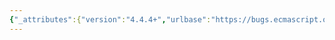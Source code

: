 ```yaml
---
{"_attributes":{"version":"4.4.4+","urlbase":"https://bugs.ecmascript.org/","maintainer":"dherman@mozilla.com"},"bug":{"bug_id":1133,"creation_ts":"2012-12-15 15:11:00 -0800","short_desc":"S15.5.4.11_A3_T1, S15.5.4.11_A3_T2 and S15.5.4.11_A3_T3 are invalid","delta_ts":"2012-12-15 15:11:40 -0800","product":"Test262","component":"ECMA-262 Tests","version":"unspecified","rep_platform":"All","op_sys":"All","bug_status":"CONFIRMED","priority":"Normal","bug_severity":"enhancement","everconfirmed":true,"reporter":{"uid":"andrebargull","name":"André Bargull"},"assigned_to":{"uid":"brterlso","name":"Brian Terlson"},"long_desc":{"commentid":3014,"comment_count":0,"who":{"uid":"andrebargull","name":"André Bargull"},"bug_when":"2012-12-15 15:11:40 -0800","thetext":"Per [ES5.1 - 15.5.4.11, table 22], the result is implementation-defined if the referenced capturing group is greater than the overall count of capturing groups."}}}
---
```

